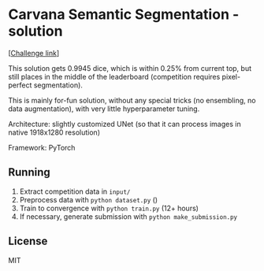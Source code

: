 # Carvana Semantic Segmentation - solution

[[Challenge link](https://www.kaggle.com/c/carvana-image-masking-challenge)]

This solution gets 0.9945 dice, which is within 0.25% from current top, but still places in the middle of the leaderboard (competition requires pixel-perfect segmentation). 

This is mainly for-fun solution, without any special tricks (no ensembling, no data augmentation), with very little hyperparameter tuning.

Architecture: slightly customized UNet (so that it can process images in native 1918x1280 resolution)

Framework: PyTorch

## Running

1. Extract competition data in `input/`
2. Preprocess data with `python dataset.py` ()
3. Train to convergence with `python train.py` (12+ hours)
4. If necessary, generate submission with `python make_submission.py`

## License
MIT